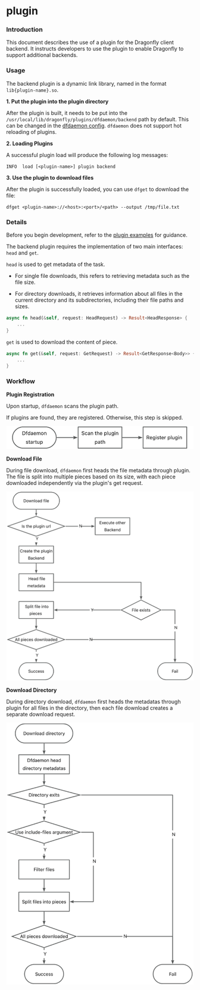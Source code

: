 # plugin

### Introduction

This document describes the use of a plugin for the Dragonfly client backend. It instructs developers to use the plugin to enable Dragonfly to support additional backends.

### Usage

The backend plugin is a dynamic link library, named in the format `lib{plugin-name}.so`.

**1. Put the plugin into the plugin directory**

After the plugin is built, it needs to be put into the `/usr/local/lib/dragonfly/plugins/dfdaemon/backend` path by default. This can be changed in the [dfdaemon config](https://d7y.io/docs/next/reference/configuration/client/dfdaemon/). `dfdaemon` does not support hot reloading of plugins.

**2. Loading Plugins**

A successful plugin load will produce the following log messages:

```
INFO  load [<plugin-name>] plugin backend
```

**3. Use the plugin to download files**

After the plugin is successfully loaded, you can use `dfget` to download the file:

```shell
dfget <plugin-name>://<host>:<port>/<path> --output /tmp/file.txt
```

### Details

Before you begin development, refer to the [plugin examples](https://github.com/dragonflyoss/client/tree/main/dragon-client-backend/examples/plugin) for guidance.

The backend plugin requires the implementation of two main interfaces: `head` and `get`.

`head` is used to get metadata of the task.
- For single file downloads, this refers to retrieving metadata such as the file size.

- For directory downloads, it retrieves information about all files in the current directory and its subdirectories, including their file paths and sizes.

```rust
async fn head(&self, request: HeadRequest) -> Result<HeadResponse> {
    ...
}
```

`get` is used to download the content of piece.
```rust
async fn get(&self, request: GetRequest) -> Result<GetResponse<Body>> {
    ...
}
```

### Workflow

**Plugin Registration**

Upon startup, `dfdaemon` scans the plugin path.

If plugins are found, they are registered. Otherwise, this step is skipped.

![](./register-plugin.jpg)

**Download File**

During file download, `dfdaemon` first heads the file metadata through plugin. The file is split into multiple pieces based on its size, with each piece downloaded independently via the plugin's get request.

![](./download-file.jpg)

**Download Directory**

During directory download, `dfdaemon` first heads the metadatas through plugin for all files in the directory, then each file download creates a separate download request.

![](./download-directory.jpg)
